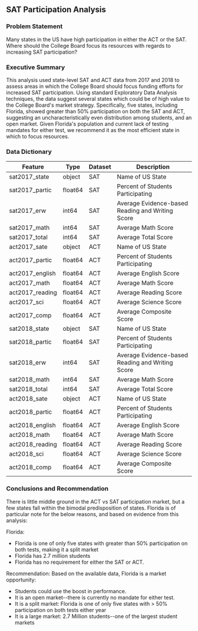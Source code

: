 ## SAT Participation Analysis

### Problem Statement
Many states in the US have high participation in either the ACT or the SAT. Where should the College Board focus its resources with regards to increasing SAT participation?

### Executive Summary
This analysis used state-level SAT and ACT data from 2017 and 2018 to assess areas in which the College Board should focus funding efforts for increased SAT participation. Using standard Exploratory Data Analysis techniques, the data suggest several states which could be of high value to the College Board's market strategy. Specifically, five states, including Florida, showed greater than 50% participation on both the SAT and ACT, suggesting an uncharacteristically even distribution among students, and an open market. Given Florida's population and current lack of testing mandates for either test, we recommend it as the most efficient state in which to focus resources.  

### Data Dictionary
|Feature|Type|Dataset|Description|
|---|---|---|---| 
|sat2017_state|object|SAT|Name of US State|
|sat2017_partic|float64|SAT|Percent of Students Participating| 
|sat2017_erw|int64|SAT|Average Evidence-based Reading and Writing Score| 
|sat2017_math|int64|SAT|Average Math Score| 
|sat2017_total|int64|SAT|Average Total Score| 
|act2017_sate|object|ACT|Name of US State|
|act2017_partic|float64|ACT|Percent of Students Participating|
|act2017_english|float64|ACT|Average English Score|
|act2017_math|float64|ACT|Average Math Score|
|act2017_reading|float64|ACT|Average Reading Score|
|act2017_sci|float64|ACT|Average Science Score|
|act2017_comp|float64|ACT|Average Composite Score|
|sat2018_state|object|SAT|Name of US State|
|sat2018_partic|float64|SAT|Percent of Students Participating| 
|sat2018_erw|int64|SAT|Average Evidence-based Reading and Writing Score| 
|sat2018_math|int64|SAT|Average Math Score| 
|sat2018_total|int64|SAT|Average Total Score| 
|act2018_sate|object|ACT|Name of US State|
|act2018_partic|float64|ACT|Percent of Students Participating|
|act2018_english|float64|ACT|Average English Score|
|act2018_math|float64|ACT|Average Math Score|
|act2018_reading|float64|ACT|Average Reading Score|
|act2018_sci|float64|ACT|Average Science Score|
|act2018_comp|float64|ACT|Average Composite Score|

### Conclusions and Recommendation
There is little middle ground in the ACT vs SAT participation market, but a few states fall within the bimodal predisposition of states. Florida is of particular note for the below reasons, and based on evidence from this analysis:

Florida:
- Florida is one of only five states with greater than 50% participation on both tests, making it a split market 
- Florida has 2.7 million students
- Florida has no requirement for either the SAT or ACT.

Recommendation:
Based on the available data, Florida is a market opportunity:
- Students could use the boost in performance.
- It is an open market--there is currently no mandate for either test.
- It is a split market: Florida is one of only five  states with > 50% participation on both tests either year
- It is a large market: 2.7 Million students--one of the largest student markets



```python

```
